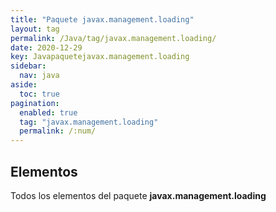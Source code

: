 ```yaml
---
title: "Paquete javax.management.loading"
layout: tag
permalink: /Java/tag/javax.management.loading/
date: 2020-12-29
key: Javapaquetejavax.management.loading
sidebar: 
  nav: java
aside: 
  toc: true
pagination: 
  enabled: true
  tag: "javax.management.loading"
  permalink: /:num/
---
```


<h2>Elementos</h2>
Todos los elementos del paquete <strong>javax.management.loading</strong>
